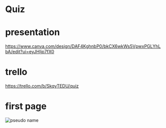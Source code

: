 # Quiz
# presentation 
https://www.canva.com/design/DAF4KghnbP0/bkCX6wkWs5VpwxPGLYhLbA/edit?ui=eyJHIjp7fX0
# trello
https://trello.com/b/SkqyTEDU/quiz
# first page
![pseudo name](https://github.com/alaeddinerami/Quiz/assets/144785923/34e870fd-3ff7-4386-a79e-75c19d3b1ec7)
